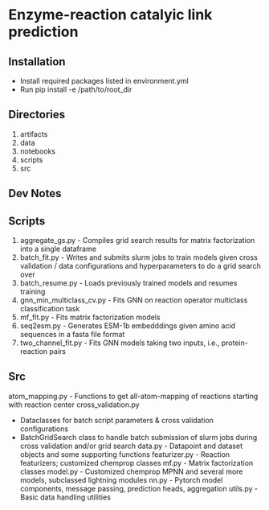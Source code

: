 # Enzyme-reaction catalyic link prediction

## Installation
- Install required packages listed in environment.yml
- Run pip install -e /path/to/root_dir

## Directories
1. artifacts
2. data
3. notebooks
4. scripts
5. src

## Dev Notes


## Scripts
1. aggregate_gs.py - Compiles grid search results for matrix factorization into a single dataframe
2. batch_fit.py - Writes and submits slurm jobs to train models given cross validation / data configurations and hyperparameters to do a grid search over
3. batch_resume.py - Loads previously trained models and resumes training
4. gnn_min_multiclass_cv.py - Fits GNN on reaction operator multiclass classification task
5. mf_fit.py - Fits matrix factorization models
6. seq2esm.py - Generates ESM-1b embedddings given amino acid sequences in a fasta file format
7. two_channel_fit.py - Fits GNN models taking two inputs, i.e., protein-reaction pairs

## Src
atom_mapping.py - Functions to get all-atom-mapping of reactions starting with reaction center
cross_validation.py
   - Dataclasses for batch script parameters & cross validation configurations
   - BatchGridSearch class to handle batch submission of slurm jobs during cross validation and/or grid search
data.py - Datapoint and dataset objects and some supporting functions
featurizer.py - Reaction featurizers; customized chemprop classes
mf.py - Matrix factorization classes
model.py - Customized chemprop MPNN and several more models, subclassed lightning modules
nn.py - Pytorch model components, message passing, prediction heads, aggregation
utils.py - Basic data handling utilities